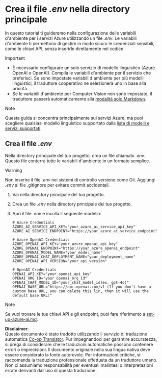 <!--
CO_OP_TRANSLATOR_METADATA:
{
  "original_hash": "66029e3b67a3eb980ab8740367e91283",
  "translation_date": "2025-06-12T18:26:23+00:00",
  "source_file": "getting_started/command-line-guide/create-env-file.md",
  "language_code": "it"
}
-->
# Crea il file *.env* nella directory principale

In questo tutorial ti guideremo nella configurazione delle variabili d'ambiente per i servizi Azure utilizzando un file *.env*. Le variabili d'ambiente ti permettono di gestire in modo sicuro le credenziali sensibili, come le chiavi API, senza inserirle direttamente nel codice.

> [!IMPORTANT]
> - È necessario configurare un solo servizio di modello linguistico (Azure OpenAI o OpenAI). Compila le variabili d'ambiente per il servizio che preferisci. Se sono impostate variabili d'ambiente per più modelli linguistici, il traduttore cooperativo ne selezionerà uno in base alla priorità.
> - Se le variabili d'ambiente per Computer Vision non sono impostate, il traduttore passerà automaticamente alla [modalità solo Markdown](./markdown-only-mode.md).

> [!NOTE]
> Questa guida si concentra principalmente sui servizi Azure, ma puoi scegliere qualsiasi modello linguistico supportato dalla [lista di modelli e servizi supportati](../README.md#-supported-models-and-services).

## Crea il file *.env*

Nella directory principale del tuo progetto, crea un file chiamato *.env*. Questo file conterrà tutte le variabili d'ambiente in un formato semplice.

> [!WARNING]
> Non inserire il file *.env* nei sistemi di controllo versione come Git. Aggiungi *.env* al file .gitignore per evitare commit accidentali.

1. Vai nella directory principale del tuo progetto.

1. Crea un file *.env* nella directory principale del tuo progetto.

1. Apri il file *.env* e incolla il seguente modello:

    ```plaintext
    # Azure Credentials
    AZURE_AI_SERVICE_API_KEY="your_azure_ai_service_api_key"
    AZURE_AI_SERVICE_ENDPOINT="https://your_azure_ai_service_endpoint"

    # Azure OpenAI Credentials
    AZURE_OPENAI_API_KEY="your_azure_openai_api_key"
    AZURE_OPENAI_ENDPOINT="https://your_azure_openai_endpoint"
    AZURE_OPENAI_MODEL_NAME="your_model_name"
    AZURE_OPENAI_CHAT_DEPLOYMENT_NAME="your_deployment_name"
    AZURE_OPENAI_API_VERSION="your_api_version"

    # OpenAI Credentials
    OPENAI_API_KEY="your_openai_api_key"
    OPENAI_ORG_ID="your_openai_org_id"
    OPENAI_CHAT_MODEL_ID="your_chat_model_id(ex. gpt-4o)"
    OPENAI_BASE_URL="https://api.openai.com/v1 (If you don't have a custom base URL, you can delete this lin, then it will use the default base URL)"
    ```

> [!NOTE]
> Se vuoi trovare le tue chiavi API e gli endpoint, puoi fare riferimento a [set-up-azure-ai.md](../set-up-azure-ai.md).

**Disclaimer**:  
Questo documento è stato tradotto utilizzando il servizio di traduzione automatica [Co-op Translator](https://github.com/Azure/co-op-translator). Pur impegnandoci per garantire accuratezza, si prega di considerare che le traduzioni automatiche possono contenere errori o imprecisioni. Il documento originale nella sua lingua nativa deve essere considerato la fonte autorevole. Per informazioni critiche, si raccomanda la traduzione professionale effettuata da un traduttore umano. Non ci assumiamo responsabilità per eventuali malintesi o interpretazioni errate derivanti dall’uso di questa traduzione.